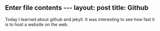 Enter file contents ---
layout: post
title: Github
---

Today I learned about github and jekyll. It was interesting to see how fast it is to host a website on the web.
